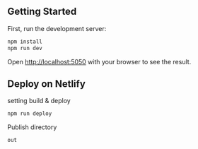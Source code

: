 ## Getting Started

First, run the development server:

```bash
npm install
npm run dev
```

Open [http://localhost:5050](http://localhost:5050) with your browser to see the result.

## Deploy on Netlify

setting build & deploy

```bash
npm run deploy
```

Publish directory

```
out
```
